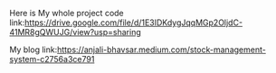 Here is My whole project code link:https://drive.google.com/file/d/1E3IDKdygJqqMGp2OljdC-41MR8gQWUJG/view?usp=sharing

My blog link:https://anjali-bhavsar.medium.com/stock-management-system-c2756a3ce791
